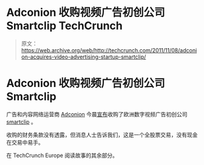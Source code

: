 # Adconion 收购视频广告初创公司 Smartclip TechCrunch

> 原文：<https://web.archive.org/web/http://techcrunch.com/2011/11/08/adconion-acquires-video-advertising-startup-smartclip/>

# Adconion 收购视频广告初创公司 Smartclip

广告和内容网络运营商 [Adconion](https://web.archive.org/web/20230204113908/http://www.crunchbase.com/company/adconion-media-group) 今晨[宣布](https://web.archive.org/web/20230204113908/http://www.adconion.com/uk/about-us/news/1078-adconion-media-group-makes-global-land-grab-for-video-advertising-market.html)收购了欧洲数字视频广告初创公司 [smartclip](https://web.archive.org/web/20230204113908/http://www.smartclip.com/) 。

收购的财务条款没有透露，但消息人士告诉我们，这是一个全股票交易，没有现金在交易中易手。

在 TechCrunch Europe 阅读故事的其余部分。